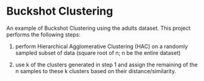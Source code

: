 # Buckshot Clustering
An example of Buckshot Clustering using the adults dataset.  This project performs the following steps:

1.  perform Hierarchical Agglomerative Clustering (HAC) on a randomly sampled subset
of data (square root of n; n be the entire dataset)

2.  use k of the clusters generated in step 1 and assign the remaining of the n samples to
these k clusters based on their distance/similarity. 
